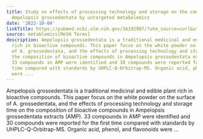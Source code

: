 ```yaml
---
title: Study on effects of processing technology and storage on the composition of
  Ampelopsis grossedentata by untargeted metabolomics
date: '2022-10-04'
linkTitle: https://pubmed.ncbi.nlm.nih.gov/36192987/?utm_source=curl&utm_medium=rss&utm_campaign=pubmed-2&utm_content=1Zkrxt7ktlCbHBXEV3v65xxSnkSWNsJ1A6Fq3gBniKhGfIUslK&fc=20210907212339&ff=20221005213208&v=2.17.8
source: metablomics[MeSH Terms]
description: Ampelopsis grossedentata is a traditional medicinal and edible plant
  rich in bioactive compounds. This paper focus on the white powder on the surface
  of A. grossedentata, and the effects of processing technology and storage time on
  the composition of bioactive compounds in Ampelopsis grossedentata extracts (AMP).
  33 compounds in AMP were identified and 30 compounds were reported for the first
  time compared with standards by UHPLC-Q-Orbitrap-MS. Organic acid, phenol, and flavonoids
  were ...
---
```

Ampelopsis grossedentata is a traditional medicinal and edible plant rich in bioactive compounds. This paper focus on the white powder on the surface of A. grossedentata, and the effects of processing technology and storage time on the composition of bioactive compounds in Ampelopsis grossedentata extracts (AMP). 33 compounds in AMP were identified and 30 compounds were reported for the first time compared with standards by UHPLC-Q-Orbitrap-MS. Organic acid, phenol, and flavonoids were ...